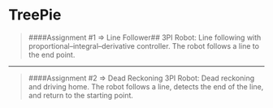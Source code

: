 TreePie
=======

> ####Assignment #1 => Line Follower##
3PI Robot: Line following with proportional–integral–derivative controller. The robot follows a line to the end point.

--- 

> ####Assignment #2 => Dead Reckoning
3PI Robot: Dead reckoning and driving home. The robot follows a line, detects the end of the line, and return to the starting point.

